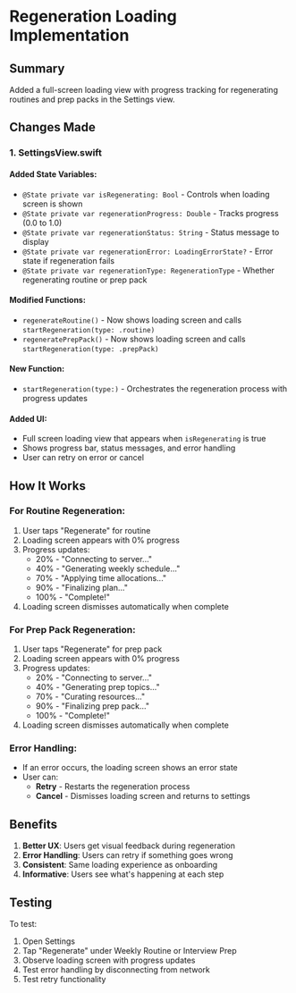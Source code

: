 # Regeneration Loading Implementation

## Summary

Added a full-screen loading view with progress tracking for regenerating routines and prep packs in the Settings view.

## Changes Made

### 1. SettingsView.swift

#### Added State Variables:
- `@State private var isRegenerating: Bool` - Controls when loading screen is shown
- `@State private var regenerationProgress: Double` - Tracks progress (0.0 to 1.0)
- `@State private var regenerationStatus: String` - Status message to display
- `@State private var regenerationError: LoadingErrorState?` - Error state if regeneration fails
- `@State private var regenerationType: RegenerationType` - Whether regenerating routine or prep pack

#### Modified Functions:
- `regenerateRoutine()` - Now shows loading screen and calls `startRegeneration(type: .routine)`
- `regeneratePrepPack()` - Now shows loading screen and calls `startRegeneration(type: .prepPack)`

#### New Function:
- `startRegeneration(type:)` - Orchestrates the regeneration process with progress updates

#### Added UI:
- Full screen loading view that appears when `isRegenerating` is true
- Shows progress bar, status messages, and error handling
- User can retry on error or cancel

## How It Works

### For Routine Regeneration:
1. User taps "Regenerate" for routine
2. Loading screen appears with 0% progress
3. Progress updates:
   - 20% - "Connecting to server..."
   - 40% - "Generating weekly schedule..."
   - 70% - "Applying time allocations..."
   - 90% - "Finalizing plan..."
   - 100% - "Complete!"
4. Loading screen dismisses automatically when complete

### For Prep Pack Regeneration:
1. User taps "Regenerate" for prep pack
2. Loading screen appears with 0% progress
3. Progress updates:
   - 20% - "Connecting to server..."
   - 40% - "Generating prep topics..."
   - 70% - "Curating resources..."
   - 90% - "Finalizing prep pack..."
   - 100% - "Complete!"
4. Loading screen dismisses automatically when complete

### Error Handling:
- If an error occurs, the loading screen shows an error state
- User can:
  - **Retry** - Restarts the regeneration process
  - **Cancel** - Dismisses loading screen and returns to settings

## Benefits

1. **Better UX**: Users get visual feedback during regeneration
2. **Error Handling**: Users can retry if something goes wrong
3. **Consistent**: Same loading experience as onboarding
4. **Informative**: Users see what's happening at each step

## Testing

To test:
1. Open Settings
2. Tap "Regenerate" under Weekly Routine or Interview Prep
3. Observe loading screen with progress updates
4. Test error handling by disconnecting from network
5. Test retry functionality


